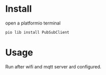 # Install

open a platformio terminal
```
pio lib install PubSubClient
```

# Usage

Run after wifi and mqtt server ard configured.